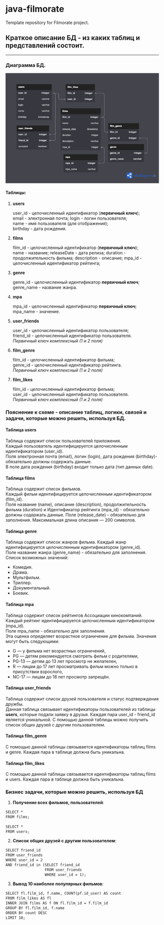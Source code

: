 # java-filmorate
Template repository for Filmorate project.

## Краткое описание БД - из каких таблиц и представлений состоит.  
___
### Диаграмма БД.  
![Diagram](src/main/resources/scheme.png)  

#### Таблицы:

1. **users**

   user_id - целочисленный идентификатор (**первичный ключ**);  
   email - электронная почта;
   login - логин пользователя;  
   name - имя пользователя (для отображения);  
   birthday - дата рождения.

2. **films**   
   
   film_id - целочисленный идентификатор (**первичный ключ**);  
   name - название;
   releaseDate - дата релиза;
   duration - продолжительность фильма;
   description - описание;
   mpa_id - целочисленный идентификатор рейтинга;

3. **genre**

   genre_id - целочисленный идентификатор **первичный ключ**;  
   genre_name - название жанра.

4. **mpa**

   mpa_id - целочисленный идентификатор **первичный ключ**;  
   mpa_name - значение.

5. **user_friends**

   user_id - целочисленный идентификатор пользователя;  
   friend_id - целочисленный идентификатор пользователя.  
   _Первичный ключ комплексный (1 и 2 поля)_

6. **film_genre**

   film_id - целочисленный идентификатор фильма;  
   genre_id - целочисленный идентификатор рейтинга.  
   _Первичный ключ комплексный (1 и 2 поля)_

7. **film_likes**

   film_id - целочисленный идентификатор фильма;  
   user_id - целочисленный идентификатор пользователя.  
   _Первичный ключ комплексный (1 и 2 поля)_

### Пояснение к схеме - описание таблиц, логики, связей и задачи, которые можно решить, используя БД.

#### Таблица users

Таблица содержит список пользователей приложения.   
Каждый пользователь идентифицируется целочисленным идентификатором (user_id).  
Поля электронная почта (email), логин (login), дата рождения (birthday)- обязательно должны содержать данные.  
В поле дата рождения (birthday) входит только дата (тип данных date).

#### Таблица films

Таблица содержит список фильмов.   
Каждый фильм идентифицируется целочисленным идентификатором (film_id).  
Поля название (name), описание (description), продолжительность фильма (duration) и
Идентификатор рейтинга (mpa_id) - обязательно должны содержать данные.
Поле (release_date) - обязательно для заполнения.
Максимальная длина описания — 200 символов.

#### Таблица genre

Таблица содержит список жанров фильма.
Каждый жанр идентифицируется целочисленным идентификатором (genre_id).  
Поле название жанра (genre_name) - обязательно для заполнения.  
Список возможных значений:
* Комедия.
* Драма.
* Мультфильм.
* Триллер.
* Документальный.
* Боевик.

#### Таблица mpa
Таблица содержит список рейтингов Ассоциации кинокомпаний.  
Каждый рейтинг идентифицируется целочисленным идентификатором (mpa_id).    
Поле mpa_name - обязательно для заполнения.  
Эта оценка определяет возрастное ограничение для фильма. Значения могут быть следующими:
* G — у фильма нет возрастных ограничений,
* PG — детям рекомендуется смотреть фильм с родителями,
* PG-13 — детям до 13 лет просмотр не желателен,
* R — лицам до 17 лет просматривать фильм можно только в присутствии взрослого,
* NC-17 — лицам до 18 лет просмотр запрещён.

#### Таблица user_friends

Таблица содержит список друзей пользователя и статус подтверждения дружбы.  
Данная таблица связывает идентификаторы пользователей из таблицы **users**, которые подали заявку
в друзья. Каждая пара user_id - friend_id является уникальной.
С помощью данной таблицы можно получить список общих друзей с другим пользователем.

#### Таблица film_genre

С помощью данной таблицы связывается идентификаторы таблиц films и genre.
Каждая пара в таблице должна быть уникальна.

#### Таблица film_likes

С помощью данной таблицы связывается идентификаторы таблиц films и users.
Каждая пара в таблице должна быть уникальна.

### Бизнес задачи, которые можно решить, используя БД

1. **Получение всех фильмов, пользователей**:
```
SELECT *
FROM films;

SELECT *
FROM users;
```
2. **Список общих друзей с другим пользователем**:
```
SELECT friend_id
FROM user_friends
WHERE user_id = 2
AND friend_id in (SELECT friend_id
                  FROM user_friends
                  WHERE user_id = 1);
```
3. **Вывод 10 наиболее популярных фильмов**:
```
SELECT fl.film_id, f.name, COUNT(pf.id_user) AS count
FROM film_likes AS fl
INNER JOIN films AS f ON fl.film_id = f.film_id
GROUP BY fl.film_id, f.name
ORDER BY count DESC
LIMIT 10;
```